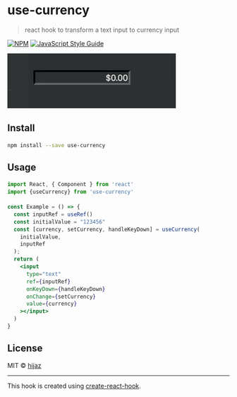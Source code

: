 # use-currency

> react hook to transform a text input to currency input

[![NPM](https://img.shields.io/npm/v/use-currency.svg)](https://www.npmjs.com/package/use-currency) [![JavaScript Style Guide](https://img.shields.io/badge/code_style-standard-brightgreen.svg)](https://standardjs.com)

![](/use-currency.gif)

## Install

```bash
npm install --save use-currency
```

## Usage

```jsx
import React, { Component } from 'react'
import {useCurrency} from 'use-currency'

const Example = () => {
  const inputRef = useRef()
  const initialValue = "123456"
  const [currency, setCurrency, handleKeyDown] = useCurrency(
    initialValue,
    inputRef
  );
  return (
    <input
      type="text"
      ref={inputRef}
      onKeyDown={handleKeyDown}
      onChange={setCurrency}
      value={currency}
    ></input>
  )
}
```

## License

MIT © [hijaz](https://github.com/hijaz)

---

This hook is created using [create-react-hook](https://github.com/hermanya/create-react-hook).
